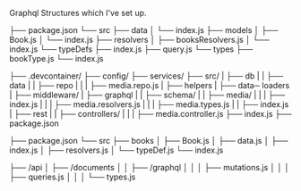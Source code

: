 Graphql Structures which I've set up.

├── package.json
└── src
├── data
│ └── index.js
├── models
│ ├── Book.js
│ └── index.js
├── resolvers
│ ├── booksResolvers.js
│ └── index.js
└── typeDefs
├── index.js
├── query.js
└── types
├── bookType.js
└── index.js

├── .devcontainer/
├── config/
├── services/
├── src/
| ├── db
| | ├── data
| | ├── repo
| | | ├── media.repo.js
| ├── helpers
| ├── data─ loaders
| ├── middleware/
| ├── graphql
| | ├── schema/
| | ├── media/
| | | ├── index.js
| | | ├── media.resolvers.js
| | | ├── media.types.js
| | ├── index.js
| ├── rest
| | ├── controllers/
| | | ├── media.controller.js
├── index.js
├── package.json

├── package.json
└── src
├── books
│ ├── Book.js
│ ├── data.js
│ ├── index.js
│ ├── resolvers.js
│ └── typeDef.js
└── index.js

├── /api
│ ├── /documents
│ │ ├── /graphql
│ │ │ ├── mutations.js
│ │ │ ├── queries.js
│ │ │ └── types.js
